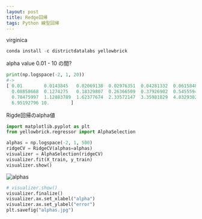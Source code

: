 ```yaml
---
layout: post
title: Redge回帰
tags: Python 線型回帰
---
```


virginica

```python
conda install -c districtdatalabs yellowbrick
```

alpha value 0.01 - 10 の間?

```python
print(np.logspace(-2, 1, 20))
#->
[ 0.01        0.0143845   0.02069138  0.02976351  0.04281332  0.06158482
  0.08858668  0.1274275   0.18329807  0.26366509  0.37926902  0.54555948
  0.78475997  1.12883789  1.62377674  2.33572147  3.35981829  4.83293024
  6.95192796 10.        ]
```

Rigde回帰のalpha値

```python
import matplotlib.pyplot as plt
from yellowbrick.regressor import AlphaSelection

alphas = np.logspace(-2, 1, 500)
ridgeCV = RidgeCV(alphas=alphas)
visualizer = AlphaSelection(ridgeCV)
visualizer.fit(X_train, y_train)
visualizer.show()
```

![alphas]({{site.baseurl}}/assets/images/yellowbrick_alphas.jpg)

```python
# visualizer.show()
visualizer.finalize()
visualizer.ax.set_xlabel("alpha")
visualizer.ax.set_ylabel("error")
plt.savefig("alphas.jpg")
```
